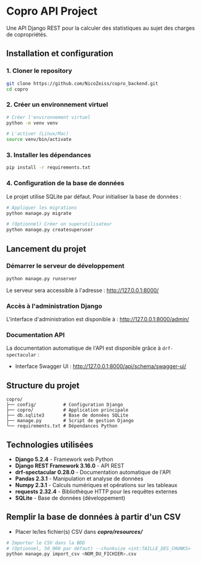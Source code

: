# Copro API Project

Une API Django REST pour la calculer des statistiques au sujet des charges de copropriétés.

## Installation et configuration

### 1. Cloner le repository

```bash
git clone https://github.com/NicoZeiss/copro_backend.git
cd copro
```

### 2. Créer un environnement virtuel

```bash
# Créer l'environnement virtuel
python -m venv venv

# L'activer (Linux/Mac)
source venv/bin/activate
```

### 3. Installer les dépendances

```bash
pip install -r requirements.txt
```

### 4. Configuration de la base de données

Le projet utilise SQLite par défaut. Pour initialiser la base de données :

```bash
# Appliquer les migrations
python manage.py migrate

# (Optionnel) Créer un superutilisateur
python manage.py createsuperuser
```

## Lancement du projet

### Démarrer le serveur de développement

```bash
python manage.py runserver
```

Le serveur sera accessible à l'adresse : http://127.0.0.1:8000/

### Accès à l'administration Django

L'interface d'administration est disponible à : http://127.0.0.1:8000/admin/

### Documentation API

La documentation automatique de l'API est disponible grâce à `drf-spectacular` :
- Interface Swagger UI : http://127.0.0.1:8000/api/schema/swagger-ui/

## Structure du projet

```
copro/
├── config/          # Configuration Django
├── copro/           # Application principale
├── db.sqlite3       # Base de données SQLite
├── manage.py        # Script de gestion Django
└── requirements.txt # Dépendances Python
```

## Technologies utilisées

- **Django 5.2.4** - Framework web Python
- **Django REST Framework 3.16.0** - API REST
- **drf-spectacular 0.28.0** - Documentation automatique de l'API
- **Pandas 2.3.1** - Manipulation et analyse de données
- **Numpy 2.3.1** - Calculs numériques et opérations sur les tableaux
- **requests 2.32.4** - Bibliothèque HTTP pour les requêtes externes
- **SQLite** - Base de données (développement)

## Remplir la base de données à partir d'un CSV
- Placer le/les fichier(s) CSV dans ***copro/resources/***

```bash
# Importer le CSV dans la BDD
# (Optionnel, 50_000 par défaut) --chunksize <int:TAILLE_DES_CHUNKS>
python manage.py import_csv <NOM_DU_FICHIER>.csv
```
